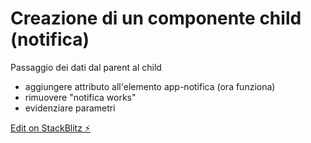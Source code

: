 # Creazione di un componente child (notifica)

Passaggio dei dati dal parent al child

- aggiungere attributo all'elemento app-notifica (ora funziona)
- rimuovere "notifica works"
- evidenziare parametri

[Edit on StackBlitz ⚡️](https://stackblitz.com/edit/angular-sswngtemperature)